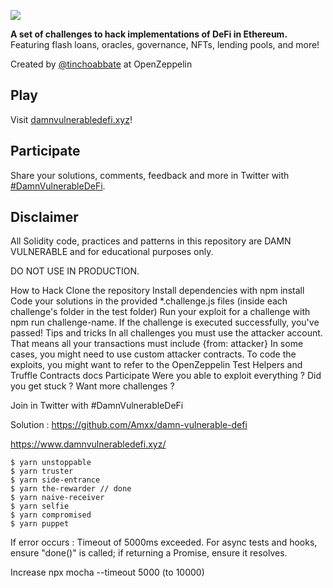 ![](cover.png)

**A set of challenges to hack implementations of DeFi in Ethereum.** Featuring flash loans, oracles, governance, NFTs, lending pools, and more!

Created by [@tinchoabbate](https://twitter.com/tinchoabbate) at OpenZeppelin

## Play

Visit [damnvulnerabledefi.xyz](https://damnvulnerabledefi.xyz)!

## Participate

Share your solutions, comments, feedback and more in Twitter with [#DamnVulnerableDeFi](https://twitter.com/hashtag/DamnVulnerableDeFi).

## Disclaimer

All Solidity code, practices and patterns in this repository are DAMN VULNERABLE and for educational purposes only.

DO NOT USE IN PRODUCTION.

How to Hack
Clone the repository
Install dependencies with npm install
Code your solutions in the provided *.challenge.js files (inside each challenge's folder in the test folder)
Run your exploit for a challenge with npm run challenge-name. If the challenge is executed successfully, you've passed!
Tips and tricks
In all challenges you must use the attacker account. That means all your transactions must include {from: attacker}
In some cases, you might need to use custom attacker contracts.
To code the exploits, you might want to refer to the OpenZeppelin Test Helpers and Truffle Contracts docs
Participate
Were you able to exploit everything ? Did you get stuck ? Want more challenges ?

Join in Twitter with #DamnVulnerableDeFi

Solution : https://github.com/Amxx/damn-vulnerable-defi

https://www.damnvulnerabledefi.xyz/

    $ yarn unstoppable
    $ yarn truster
    $ yarn side-entrance
    $ yarn the-rewarder // done
    $ yarn naive-receiver
    $ yarn selfie
    $ yarn compromised
    $ yarn puppet

If error occurs : 
Timeout of 5000ms exceeded. For async tests and hooks, ensure "done()" is called; if returning a Promise, ensure it resolves.

Increase npx mocha --timeout 5000 (to 10000)